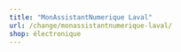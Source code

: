 ```yaml
---
title: "MonAssistantNumerique Laval"
url: /change/monassistantnumerique-laval/
shop: électronique
---
```

